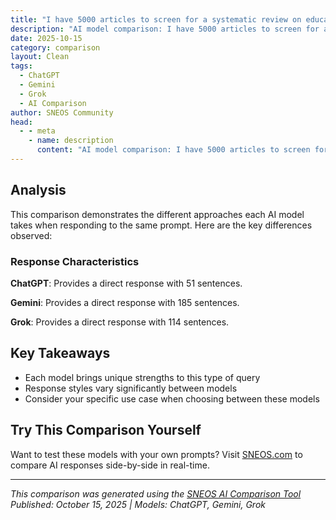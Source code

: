 ```yaml
---
title: "I have 5000 articles to screen for a systematic review on educational technology effectiveness. Help me: 1) Set up ASReview or Rayyan for AI-assisted screening prioritization"
description: "AI model comparison: I have 5000 articles to screen for a systematic review on educational technology effectiveness. Help..."
date: 2025-10-15
category: comparison
layout: Clean
tags:
  - ChatGPT
  - Gemini
  - Grok
  - AI Comparison
author: SNEOS Community
head:
  - - meta
    - name: description
      content: "AI model comparison: I have 5000 articles to screen for a systematic review on educational technology effectiveness. Help me: 1) Set up ASRev..."
---
```


<ChatComparison
  title="I have 5000 articles to screen for a systematic review on educational technology effectiveness. Help me: 1) Set up ASReview or Rayyan for AI-assisted screening prioritization"
  prompt="I have 5000 articles to screen for a systematic review on educational technology effectiveness. Help me: 1) Set up ASReview or Rayyan for AI-assisted screening prioritization"
  :responses='{"ChatGPT": "Setting up ASReview (Active Learning Systematic Review) or Rayyan for AI-assisted screening prioritization involves a systematic approach. Below are the steps for both tools, so you can choose the one that best fits your needs.\n\n### Option 1: Setting up ASReview\n\nASReview is a tool designed to assist with systematic reviews using machine learning to prioritize studies for screening.\n\n1. **Install ASReview**:\n   - You can install ASReview using \u0060pip\u0060. If you have Python 3.6 or newer:\n     \u0060\u0060\u0060bash\n     pip install asreview\n     \u0060\u0060\u0060\n\n2. **Prepare Your Data**:\n   - **Format**: ASReview requires your articles to be in a CSV format. Include columns such as:\n     - \u0060title\u0060: Title of the article\n     - \u0060abstract\u0060: Abstract of the article\n     - \u0060keywords\u0060: Keywords or tags (optional)\n     - \u0060full_text\u0060: Link or reference to the full text (optional)\n     - \u0060id\u0060: Unique identifier for each article\n     - Additional columns for inclusion/exclusion that will be filled during screening.\n\n3. **Create a Project**:\n   - Run the ASReview GUI:\n     \u0060\u0060\u0060bash\n     asreview gui\n     \u0060\u0060\u0060\n   - Follow the instructions to create a new project and upload your CSV file.\n\n4. **Configure the Model**:\n   - Select the review type and choose a machine learning model (default is usually a good start). You could adjust settings based on your knowledge of the articles, if needed.\n\n5. **Start Screening**:\n   - Use the prioritization feature to start the screening process. ASReview will suggest articles to screen based on model predictions. You can then approve or reject articles.\n\n6. **Iterate**:\n   - Continue the process of screening until you reach your desired number of included studies. The model will continue to improve its recommendations as you provide more feedback.\n\n### Option 2: Setting up Rayyan\n\nRayyan is a web-based tool for systematic reviews that allows collaborative screening with AI assistance.\n\n1. **Create a Rayyan Account**:\n   - Go to the [Rayyan website](https://rayyan.qcri.org/) and create an account.\n\n2. **Create a Review**:\n   - Once signed in, click on \u201CCreate a new review\u201D.\n   - Name your review and provide a brief description if necessary.\n\n3. **Upload Your Articles**:\n   - You can upload your articles in several formats (CSV, RIS, PubMed, etc.). Choose the format that you have.\n   - Make sure to include key information such as title and abstract.\n\n4. **Configure AI Assistance**:\n   - After uploading, Rayyan will process your data. You will see an AI-assisted feature that prioritizes articles based on potential relevance.\n   - You can set inclusion/exclusion criteria that the AI can use to assist in screening.\n\n5. **Start Screening**:\n   - Use the dashboard to start reviewing articles. Rayyan displays articles with high likelihood based on AI predictions first.\n   - You can tag articles as included, excluded, or maybe, and you can take advantage of the blind reviewing option if working in a team.\n\n6. **Collaborate**:\n   - If you are working with a team, you can invite collaborators and track decisions made by each member.\n\n### Recommendations for Both Tools\n\n- **Define Inclusion Criteria**: Before you begin screening, have a clear set of inclusion and exclusion criteria based on your systematic review protocol.\n- **Train the AI**: For both tools, the AI becomes more effective with your feedback. The more you screen, the better it predicts the remaining articles.\n- **Regularly Review Progress**: Check the effectiveness of the AI recommendations by reviewing its success in predictions and adjusting if necessary.\n\n### Conclusion\n\nChoose either ASReview or Rayyan based on your preference and needs for collaborative work. Both tools greatly enhance efficiency and accuracy when screening large collections of articles for systematic reviews. Good luck with your systematic review on educational technology effectiveness!", "Gemini": "Congratulations on tackling such a large screening task! AI-assisted tools like ASReview and Rayyan can significantly streamline the process. Both use Active Learning, where the AI learns from your decisions and prioritizes articles it thinks are most likely to be relevant.\n\nHere\u0027s a guide to setting up both, along with important considerations.\n\n---\n\n## General Pre-Screening Steps (Crucial for ANY Tool)\n\nBefore you even touch ASReview or Rayyan, ensure these steps are completed:\n\n1.  **Define Clear Inclusion/Exclusion Criteria:** This is the most critical step. Your criteria should be explicit and consistently applied. Draft them, pilot them on a small set of articles, and refine them.\n2.  **Combine \u0026 Deduplicate References:**\n    *   Gather all your references (5000 articles) from various databases (e.g., Scopus, Web of Science, ERIC, PsycINFO).\n    *   Use a reference manager (Zotero, Mendeley, EndNote) or a dedicated deduplication tool (like a Systematic Review Deduplication tool, or even Excel/OpenRefine for advanced users) to remove duplicates *before* importing them into your screening tool. This is vital as AI tools won\u0027t deduplicate for you, and screening duplicates wastes time and effort.\n3.  **Export in a Compatible Format:**\n    *   **RIS (.ris):** Most commonly used and recommended for both tools as it contains rich metadata (title, abstract, authors, keywords).\n    *   **CSV (.csv):** Ensure you have columns for \u0022Title\u0022 and \u0022Abstract\u0022 at a minimum.\n    *   **BibTeX (.bib):** Also generally supported.\n\n---\n\n## Option 1: Setting Up Rayyan for AI-Assisted Screening\n\nRayyan is a popular, web-based tool known for its user-friendliness and collaborative features. It\u0027s often free for academics.\n\n**Pros of Rayyan:**\n*   **Web-based:** No installation, accessible from anywhere.\n*   **Intuitive UI:** Easy to learn and use, especially for beginners.\n*   **Collaboration:** Excellent features for multiple reviewers, blinding, and conflict resolution.\n*   **Built-in AI:** Automatically suggests articles based on your initial screening.\n*   **Keyword Highlighting:** Helps identify relevant terms.\n\n**Cons of Rayyan:**\n*   Proprietary (though free for academics).\n*   Less customizable AI model compared to ASReview.\n*   Requires an internet connection.\n\n---\n\n### Rayyan Setup Steps:\n\n1.  **Create an Account:**\n    *   Go to [rayyan.ai](https://rayyan.ai/).\n    *   Sign up for a free academic account using your institutional email.\n\n2.  **Create a New Review:**\n    *   Once logged in, click \u0022New Review\u0022 or \u0022Create New Review.\u0022\n    *   Give your review a **Title** (e.g., \u0022Educational Technology Effectiveness SR\u0022).\n    *   Add a **Description** (optional, but good for context).\n    *   You can set it as \u0022Public\u0022 or \u0022Private.\u0022 For most systematic reviews, \u0022Private\u0022 is recommended.\n\n3.  **Import References:**\n    *   Click \u0022Add References.\u0022\n    *   Drag and drop your deduplicated \u0060.ris\u0060, \u0060.csv\u0060, or \u0060.bib\u0060 file(s) into the upload area, or browse to select them.\n    *   Rayyan will process the files. If it detects potential duplicates (even after your initial deduplication), it might prompt you to review them. Proceed with import.\n\n4.  **Configure Screening Settings (Optional but Recommended):**\n    *   **Blinding:** By default, Rayyan sets up \u0022blinding,\u0022 meaning reviewers cannot see each other\u0027s decisions until the review stage. This is standard practice in systematic reviews. You can enable/disable it in the review settings.\n    *   **Inclusion/Exclusion Keywords:** This is a powerful Rayyan feature.\n        *   Go to \u0022Settings\u0022 -\u003E \u0022Inclusion/Exclusion\u0022\n        *   Add keywords that, if present, strongly indicate inclusion or exclusion. Rayyan will highlight these in abstracts. *Be careful not to over-rely on this for definitive decisions, but it\u0027s a great initial flag.*\n\n5.  **Start Screening and Train the AI:**\n    *   Go to the \u0022Screening\u0022 tab.\n    *   Rayyan will present articles one by one. For each article, you\u0027ll see:\n        *   **Title**\n        *   **Abstract**\n        *   **Keywords** (often highlighted by Rayyan\u0027s AI)\n    *   You have three primary decisions: **Include**, **Exclude**, or **Maybe**.\n    *   **The AI (The \u0022Suggest\u0022 Column):** As you screen articles (especially the first 50-100), Rayyan\u0027s AI will start learning your patterns. Look for the \u0022Suggest\u0022 column (it might appear as a little robot icon or a score).\n        *   **Green Checkmark:** Rayyan suggests *inclusion*.\n        *   **Red X:** Rayyan suggests *exclusion*.\n        *   **Question Mark:** Rayyan is uncertain.\n    *   **Prioritization:** Rayyan automatically prioritizes articles it thinks are most relevant at the top of your screening list, or you can sort by \u0022Suggestions\u0022 to see its top picks.\n    *   **Keep Screening:** Continue screening, paying attention to the AI\u0027s suggestions. The more you screen, the smarter Rayyan\u0027s AI becomes. Aim to screen at least 10% of your total articles, or until you feel the AI is consistently making good suggestions.\n\n6.  **Collaborate (If Applicable):**\n    *   Go to \u0022Reviewers\u0022 -\u003E \u0022Invite Reviewers.\u0022\n    *   Enter their email addresses. They will need a Rayyan account.\n    *   Rayyan manages dual screening and conflict resolution very well.\n\n---\n\n## Option 2: Setting Up ASReview for AI-Assisted Screening\n\nASReview (Active learning for Systematic Reviews) is an open-source, local-first tool that offers greater flexibility and control over the AI models.\n\n**Pros of ASReview:**\n*   **Open-Source \u0026 Free:** Complete control, community-driven.\n*   **Local Processing:** Data stays on your computer (privacy), faster processing once set up.\n*   **Customizable AI:** You can choose different classifiers, query strategies, and feature extractors.\n*   **Scalable:** Excellent for very large datasets.\n*   **Offline Access:** Once installed, no internet needed for screening.\n\n**Cons of ASReview:**\n*   **Installation Required:** Needs Python, can be a bit more technical.\n*   **Local-only:** Not inherently collaborative without external solutions (e.g., sharing project files).\n*   **Slightly Steeper Learning Curve:** The GUI is user-friendly, but understanding the underlying AI options helps.\n\n---\n\n### ASReview Setup Steps:\n\n1.  **Install Python:**\n    *   ASReview requires Python (version 3.8 or higher is recommended).\n    *   Download and install Python from [python.org](https://www.python.org/downloads/) if you don\u0027t have it already.\n    *   **Important:** During installation, make sure to check \u0022Add Python to PATH\u0022 or \u0022Add Python 3.x to path.\u0022\n\n2.  **Install ASReview:**\n    *   Open your computer\u0027s **Command Prompt (Windows)** or **Terminal (macOS/Linux)**.\n    *   Run the following command to install ASReview:\n        \u0060\u0060\u0060bash\n        pip install asreview\n        \u0060\u0060\u0060\n    *   **For the GUI (Recommended for Ease of Use):** Install the GUI template:\n        \u0060\u0060\u0060bash\n        pip install asreview-template-gui\n        \u0060\u0060\u0060\n    *   Wait for the installation to complete.\n\n3.  **Prepare Your Data:**\n    *   Ensure your deduplicated articles are in a \u0060.ris\u0060, \u0060.csv\u0060, or \u0060.bib\u0060 file. \u0060.ris\u0060 is generally preferred for its rich metadata.\n\n4.  **Launch the ASReview GUI:**\n    *   In your Command Prompt/Terminal, type:\n        \u0060\u0060\u0060bash\n        asreview gui\n        \u0060\u0060\u0060\n    *   This will open a new tab in your web browser (usually at \u0060http://localhost:5000/\u0060). This is your local ASReview interface.\n\n5.  **Create a New Project:**\n    *   On the ASReview GUI, click \u0022Start new review.\u0022\n    *   **Name:** Give your project a descriptive name.\n    *   **Description:** (Optional) Add details about your review.\n\n6.  **Import References:**\n    *   Click \u0022Upload new dataset.\u0022\n    *   Select your \u0060.ris\u0060 (or \u0060.csv\u0060, \u0060.bib\u0060) file.\n    *   ASReview will process and display a summary of the imported references.\n\n7.  **Configure AI Model (Crucial for Prioritization):**\n    *   This is where ASReview shines in customization. You\u0027ll see options for:\n        *   **Classifier:** The machine learning algorithm that learns from your decisions.\n            *   **\u0060svm\u0060 (Support Vector Machine):** Often a good default for text classification.\n            *   \u0060logistic\u0060 (Logistic Regression)\n            *   \u0060nb\u0060 (Naive Bayes)\n        *   **Query Strategy:** How the AI selects the next article to present to you.\n            *   **\u0060max\u0060 (Maximum Certainty):** Prioritizes articles the AI is most confident about (either highly relevant or highly irrelevant).\n            *   **\u0060uncertainty\u0060:** Prioritizes articles the AI is *least* certain about. This can be good for exploring ambiguous cases.\n            *   \u0060random\u0060 (Random sampling)\n        *   **Feature Extractor:** How the text (titles/abstracts) is converted into numerical data for the AI.\n            *   **\u0060tfidf\u0060 (TF-IDF):** Common and effective for weighting word importance.\n            *   \u0060doc2vec\u0060\n        *   **Balance Strategy:** How the model handles imbalanced datasets (e.g., many more irrelevant than relevant articles).\n            *   \u0060undersampling\u0060, \u0060oversampling\u0060. Often \u0060none\u0060 is fine for initial steps.\n    *   **Recommendation for starting:**\n        *   **Classifier:** \u0060svm\u0060\n        *   **Query Strategy:** \u0060uncertainty\u0060 (This often works well for active learning to explore the boundaries and make the AI smarter faster).\n        *   **Feature Extractor:** \u0060tfidf\u0060\n    *   **Initial Training/Seed Articles:**\n        *   You\u0027ll be asked how many \u0022initial relevant\u0022 and \u0022initial irrelevant\u0022 articles to label. ASReview needs a few examples to start learning.\n        *   You can manually label these from your dataset, or ASReview can pick them randomly. For 5000 articles, starting with **5-10 relevant** and **5-10 irrelevant** is a good starting point if you know some examples. If not, ASReview will pick them for you, and you\u0027ll label them first.\n\n8.  **Start Screening and Train the AI:**\n    *   Click \u0022Start Review.\u0022\n    *   ASReview will present articles. For each:\n        *   Read the title and abstract.\n        *   Click \u0022Relevant\u0022 or \u0022Irrelevant.\u0022\n        *   You can also mark as \u0022Not sure\u0022 if needed, though the AI benefits most from clear decisions.\n    *   **AI Prioritization:** ASReview will continuously learn from your decisions. The list of \u0022Unlabeled papers\u0022 will be reordered based on the AI\u0027s prediction scores. Articles the AI predicts as most likely to be relevant will appear higher in the list.\n    *   **Continue Screening:** Keep screening. The AI will become more accurate with more training data.\n\n9.  **Monitor Progress:**\n    *   ASReview provides plots showing \u0022Number of included papers\u0022 vs. \u0022Number of screened papers,\u0022 \u0022Efficiency,\u0022 and \u0022Recall.\u0022 These help you understand how much of the relevant literature you\u0027ve likely found.\n\n---\n\n## Key Considerations \u0026 Best Practices for AI-Assisted Screening:\n\n*   **\u0022Cold Start\u0022 Problem:** Both tools need initial manual screening to train their AI. Expect the first 50-200 articles to be purely manual, and the AI\u0027s suggestions to be less reliable. Its performance will improve significantly as you screen more.\n*   **Don\u0027t Blindly Trust the AI:** The AI is a prioritization tool, not a decision-maker. Always critically review the articles it suggests. It can make mistakes, especially with nuanced criteria.\n*   **Stopping Criteria:** How do you know when to stop screening?\n    *   **Recall:** ASReview\u0027s plots can show you when the curve of relevant articles starts to flatten, suggesting you\u0027ve found most of them.\n    *   **Saturation:** When you screen a large number of articles (e.g., 200-500 consecutively) and find very few or no new relevant ones.\n    *   **Percentage:** After screening a certain percentage (e.g., 50-70%) of the total, or a fixed number of irrelevant articles in a row.\n*   **Consistency:** Maintain consistent application of your inclusion/exclusion criteria. If you have multiple screeners, calibrate thoroughly before starting and meet regularly to discuss discrepancies.\n*   **Documentation:** Keep detailed notes on your criteria, any changes, and your screening process. This is vital for transparency and reproducibility.\n*   **Saving and Backup (ASReview specific):** ASReview projects are saved locally. Regularly back up your project files (often in a hidden \u0060.asreview\u0060 folder in your home directory or where you ran \u0060asreview gui\u0060).\n*   **Computational Resources (ASReview specific):** For 5000 articles, ASReview should run fine on most modern computers. For much larger datasets (tens of thousands), more RAM might be beneficial.\n\nChoose the tool that best fits your technical comfort level, collaboration needs, and desire for customization. Both can significantly reduce the workload for your 5000 articles. Good luck!", "Grok": "### Overview of ASReview and Rayyan for AI-Assisted Screening\n\nBoth ASReview and Rayyan are excellent open-source tools for streamlining systematic review screening, especially for large volumes like your 5,000 articles. ASReview uses active learning and machine learning to prioritize potentially relevant records based on your initial labels, reducing manual effort. Rayyan offers collaborative AI features like relevance predictions and duplicate detection, with a free tier suitable for most users. I\u0027ll guide you through setup for both, focusing on AI-assisted prioritization for educational technology effectiveness (e.g., screening for studies on edtech impacts like learning outcomes).\n\n**Prerequisites for Both:**\n- Export your 5,000 articles from your database (e.g., PubMed, Scopus, Web of Science) in RIS, BibTeX, EndNote XML, or CSV format. Include title, abstract, keywords, and DOI if available\u2014abstracts are crucial for AI prioritization.\n- Ensure you have a stable internet connection; both are web-based or app-supported.\n- For large datasets, test with a subset (e.g., 500 records) first to verify imports.\n\n### Setting Up ASReview for AI-Assisted Prioritization\n\nASReview is ideal for solo or small-team screening with strong ML-driven prioritization. It\u0027s free, Python-based, and excels at ranking records by relevance probability after you label a few.\n\n#### Step 1: Installation and Account Setup\n- **Download and Install:** Go to [asreview.nl](https://asreview.nl/) and download the desktop app (Windows/Mac/Linux) or use the web version via Google Colab for no-install setup.\n  - For advanced users: Install via Python (\u0060pip install asreview\u0060) and run locally for privacy.\n- **Create a Project:** Launch ASReview, create a new project, and name it (e.g., \u0022EdTech Effectiveness Review\u0022).\n- **Import Data:** Click \u0022Import\u0022 and upload your RIS/CSV file. ASReview auto-detects columns (e.g., title, abstract). For 5,000 records, import may take 5-10 minutes; it handles up to 100,000\u002B efficiently.\n\n#### Step 2: Configure AI-Assisted Screening\n- **Select Model:** Choose the default \u0022Naive Bayes\u0022 or \u0022LSTM\u0022 model for text classification (trains on your labels to predict relevance). For edtech, ensure abstracts are used as the primary text field.\n- **Set Up Prioritization Strategy:** Enable \u0022Active Learning\u0022 mode:\n  - Start by randomly sampling or querying the first 50-100 records.\n  - Label them as \u0022relevant\u0022 (include for full-text review), \u0022irrelevant\u0022 (exclude), or \u0022maybe\u0022 based on criteria like study design (e.g., RCTs on edtech tools) and outcomes (e.g., student performance metrics).\n- **AI Prioritization:** The model retrains after every 10-20 labels, ranking unseen records by predicted relevance score (0-1 probability). Focus on high-score ones first\u2014ASReview estimates you\u0027ll screen 80-90% fewer records for 95% recall.\n- **Customization for EdTech Review:**\n  - Define inclusion/exclusion criteria in the project notes (e.g., \u0022Include: Empirical studies on digital tools in K-12/higher ed; Exclude: Opinions, non-English\u0022).\n  - Use the built-in query builder to filter by keywords (e.g., \u0022e-learning AND effectiveness\u0022).\n\n#### Step 3: Screening Workflow and Export\n- Screen in batches: Review prioritized abstracts, label, and let AI reprioritize.\n- Track progress: ASReview shows a learning curve (e.g., precision/recall metrics) to estimate total effort\u2014expect to label ~200-500 for your dataset.\n- Export: When done, export labeled records as RIS/CSV for full-text review or collaboration.\n- Tips: Enable cloud sync for backups. For teams, share via ASReview LAB (beta feature). Runtime: ~1-2 hours for initial setup, then 10-20 hours total screening time.\n\nIf you encounter import issues, check the ASReview documentation or GitHub for format tweaks.\n\n### Setting Up Rayyan for AI-Assisted Screening\n\nRayyan is user-friendly for collaborative reviews, with AI features like auto-suggesting relevance and highlighting key terms. It\u0027s web-based and free (with premium options for large teams).\n\n#### Step 1: Account and Project Setup\n- **Sign Up:** Go to [rayyan.ai](https://www.rayyan.ai/), create a free account (email or Google/ institutional login). The free tier supports unlimited reviews and 1,000\u002B records per project.\n- **Create a Review:** Click \u0022New Review,\u0022 name it (e.g., \u0022EdTech Systematic Review\u0022), and invite collaborators if needed (up to 2 free reviewers).\n- **Import Data:** Use \u0022Import References\u0022 to upload RIS, BibTeX, or EndNote XML. For 5,000 articles:\n  - Drag-and-drop the file; Rayyan deduplicates automatically (crucial for multi-database searches).\n  - Map fields: Ensure title/abstract are selected. Import time: 2-5 minutes for 5,000 records.\n\n#### Step 2: Configure AI-Assisted Prioritization\n- **Enable AI Features:** In project settings, turn on \u0022AI-Assisted Screening\u0022 (free) and \u0022Relevance Prediction.\u0022 Rayyan\u0027s AI (powered by NLP models) scores each abstract for relevance based on your labels.\n- **Define Criteria:** Set up screening criteria via tags or notes (e.g., PICO framework: Population=students, Intervention=edtech tools, Comparator=traditional methods, Outcomes=learning effectiveness).\n- **Prioritization Workflow:**\n  - Start screening: Rayyan presents records in a default order; enable \u0022Smart Order\u0022 to prioritize based on AI predictions after your first 50-100 labels.\n  - Label abstracts: Mark as \u0022Include,\u0022 \u0022Exclude,\u0022 or \u0022Maybe\u0022 with notes (e.g., \u0022RCT on gamification\u2014relevant\u0022). Include/exclude reasons auto-suggest.\n  - AI Kicks In: After ~10% labeled, AI sorts the queue by confidence score, surfacing likely relevants first. It also highlights phrases like \u0022educational technology\u0022 or \u0022effect size.\u0022\n- **EdTech-Specific Tips:** Use Rayyan\u0027s \u0022Full Text\u0022 integration to pull PDFs for high-priority items. Filter by study type (e.g., via keywords like \u0022randomized trial\u0022).\n\n#### Step 3: Screening Workflow and Export\n- Screen collaboratively: Assign sections or use blind mode to reduce bias. Track inter-rater agreement via built-in stats.\n- Progress: For 5,000 records, AI can cut screening time by 50-70%; monitor via the dashboard (e.g., % screened, recall estimates).\n- Export: Download as RIS/CSV with labels for PRISMA flow diagram or full-text tools like Covidence.\n- Premium Upgrade (if needed): For \u003E10 reviewers or advanced analytics, it\u0027s $10/user/month\u2014worth it for teams.\n\nRayyan\u0027s mobile app makes on-the-go labeling easy.\n\n### Recommendations\n- **Choose Based on Needs:** Use ASReview if you\u0027re solo and want deep ML customization (better for pure prioritization). Pick Rayyan for team collaboration and ease (AI is more \u0022plug-and-play\u0022).\n- **Efficiency Gains:** Both can reduce your workload from weeks to days by prioritizing ~10-20% of records that are 80% likely relevant.\n- **Best Practices:** Document your protocol (e.g., in a shared Google Doc) for reproducibility. Pilot test criteria on 100 records. If you hit limits (e.g., import errors), split your dataset into phases.\n- **Resources:** ASReview tutorials at [docs.asreview.ai](https://docs.asreview.ai/); Rayyan help at [rayyan.zendesk.com](https://rayyan.zendesk.com/). For edtech-specific guidance, check Cochrane Handbook sections on screening.\n\nIf you share more details (e.g., file format or team size), I can refine this further!"}' published-date="{DateTime.UtcNow:HH:mm}"
/>

## Analysis

This comparison demonstrates the different approaches each AI model takes when responding to the same prompt. Here are the key differences observed:

### Response Characteristics

**ChatGPT**: Provides a direct response with 51 sentences. 

**Gemini**: Provides a direct response with 185 sentences. 

**Grok**: Provides a direct response with 114 sentences. 

## Key Takeaways

- Each model brings unique strengths to this type of query
- Response styles vary significantly between models
- Consider your specific use case when choosing between these models

## Try This Comparison Yourself

Want to test these models with your own prompts? Visit [SNEOS.com](https://sneos.com) to compare AI responses side-by-side in real-time.

---

*This comparison was generated using the [SNEOS AI Comparison Tool](https://sneos.com)*
*Published: October 15, 2025 | Models: ChatGPT, Gemini, Grok*
